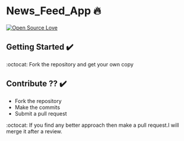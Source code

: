 # News_Feed_App :fire:

[![Open Source Love](https://badges.frapsoft.com/os/v2/open-source.svg?v=102)](https://github.com/Tanvi-Goyal)  &nbsp;&nbsp;


## Getting Started :heavy_check_mark:
:octocat: Fork the repository and get your own copy


## Contribute ?? :heavy_check_mark:
* Fork the repository
* Make the commits
* Submit a pull request

:octocat: If you find any better approach then make a pull request.I will merge it after a review.

